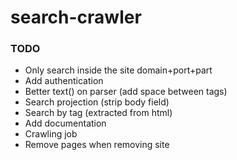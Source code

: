 search-crawler
==============


### TODO

- Only search inside the site domain+port+part
- Add authentication
- Better text() on parser (add space between tags)
- Search projection (strip body field)
- Search by tag (extracted from html)
- Add documentation
- Crawling job
- Remove pages when removing site

